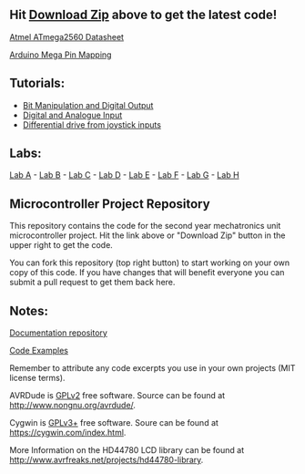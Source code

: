 ## Hit [Download Zip](https://github.com/mxeng/mcp/archive/master.zip) above to get the latest code!

[Atmel ATmega2560 Datasheet](http://www.atmel.com/Images/Atmel-2549-8-bit-AVR-Microcontroller-ATmega640-1280-1281-2560-2561_datasheet.pdf)

[Arduino Mega Pin Mapping](https://www.arduino.cc/en/uploads/Hacking/PinMap2560big.png)

## Tutorials:
- [Bit Manipulation and Digital Output](https://github.com/mxeng/mcp-docs/blob/master/tutorials/bit_manipulation.md)
- [Digital and Analogue Input](https://github.com/mxeng/mcp-docs/blob/master/tutorials/input.md)
- [Differential drive from joystick inputs](https://github.com/mxeng/mcp-docs/blob/master/tutorials/motor_drive.md)



## Labs:
[Lab A](https://github.com/mxeng/mcp-docs/blob/master/labs/lab-a.md) -
[Lab B](https://github.com/mxeng/mcp-docs/blob/master/labs/lab-b.md) - 
[Lab C](https://github.com/mxeng/mcp-docs/blob/master/labs/lab-c.md) -
[Lab D](https://github.com/mxeng/mcp-docs/blob/master/labs/lab-d.md) -
[Lab E](https://github.com/mxeng/mcp-docs/blob/master/labs/lab-e.md) -
[Lab F](https://github.com/mxeng/mcp-docs/blob/master/labs/lab-f.md) - 
[Lab G](https://github.com/mxeng/mcp-docs/blob/master/labs/lab-g.md) -
[Lab H](https://github.com/mxeng/mcp-docs/blob/master/labs/lab-h.md)

## Microcontroller Project Repository
This repository contains the code for the second year mechatronics unit microcontroller project. Hit the link above or "Download Zip" button in the upper right to get the code.

You can fork this repository (top right button) to start working on your own copy of this code.
If you have changes that will benefit everyone you can submit a pull request to get them back here.

## Notes:
[Documentation repository](https://github.com/mxeng/mcp-docs)

[Code Examples](https://github.com/mxeng/mcp-docs/tree/master/code-examples)

Remember to attribute any code excerpts you use in your own projects (MIT license terms).

AVRDude is [GPLv2](http://www.gnu.org/licenses/old-licenses/gpl-2.0.en.html) free software. Source can be found at http://www.nongnu.org/avrdude/.

Cygwin is [GPLv3+](http://www.gnu.org/licenses/gpl-3.0.en.html) free software. Soure can be found at https://cygwin.com/index.html.

More Information on the HD44780 LCD library can be found at http://www.avrfreaks.net/projects/hd44780-library.
